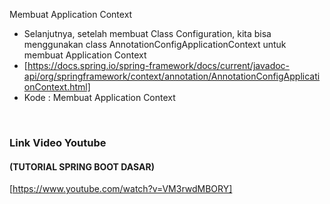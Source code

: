 Membuat Application Context
* Selanjutnya, setelah membuat Class Configuration, kita bisa menggunakan class AnnotationConfigApplicationContext untuk membuat Application Context
* [https://docs.spring.io/spring-framework/docs/current/javadoc-api/org/springframework/context/annotation/AnnotationConfigApplicationContext.html] 
* Kode : Membuat Application Context




 
### Link Video Youtube
#### (TUTORIAL SPRING BOOT DASAR)
[https://www.youtube.com/watch?v=VM3rwdMBORY]